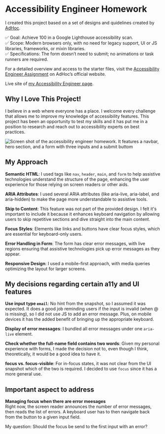 
# Accessibility Engineer Homework

I created this project based on a set of designs and quidelines created by [AdHoc](https://homework.adhoc.team/).

✅ Goal: Achieve 100 in a Google Lighthouse accessibility scan.
<br>✅ Scope: Modern browsers only, with no need for legacy support, UI or JS libraries, frameworks, or mixin libraries.
<br>✅ Specifications: The form doesn’t need to submit; no animations or task runners are required. 

For a detailed overview and access to the starter files, visit the [Accessibility Engineer Assignment](https://homework.adhoc.team/accessibility_engineer/) on AdHoc’s official website.

Live site of [my Accessibility Engineer page](https://a11y-engineer.netlify.app/).

## Why I Love This Project!
I believe in a web where everyone has a place. I welcome every challenge that allows me to improve my knowledge of accessibility features. This project has been an opportunity to test my skills and it has put me in a position to research and reach out to accessibility experts on best practices.

![Screen shot of the accessibility engineer homework. It features a navbar, hero section, and a form with three inputs and a submit buttom](https://github.com/CorinaMurg/a11y-engineer-homework/assets/115652409/17d1484c-ebc5-42ed-994c-bf674f5a62fb)

## My Approach 
**Semantic HTML**: I used tags like `nav`, `header`, `main`, and `form` to help assistive technologies understand the structure of the page, enhancing the user experience for those relying on screen readers or other aids.

**ARIA Attributes**: I used several ARIA attributes (like aria-live, aria-label, and aria-hidden) to make the page more understandable to assistive tools.

**Skip to Content**: This feature was not part of the provided design. I felt it's important to include it because it enhances keyboard navigation by allowing users to skip repetitive sections and dive straight into the main content.

**Focus Styles**: Elements like links and buttons have clear focus styles, which are essential for keyboard-only users.

**Error Handling in Form**: The form has clear error messages, with live regions ensuring that assistive technologies pick up error messages as they appear.

**Responsive Design**: I used a mobile-first approach, with media queries optimizing the layout for larger screens. 

## My decisions regarding certain a11y and UI features
**Use input type `email`**:
No hint from the snapshot, so I assumed it was expected. It does a good job reminding users if the input is invalid (when @ is missing), so I did not use JS to add an error message. Plus, on mobile devices it has the added benefit of bringing up the appropriate keyboard.

**Display of error messages**:
I bundled all error messages under one `aria-live` element. 

**Check whether the full-name field contains two words**:
Given my personal experience with forms, I made the decision not to, even though I think, theoretically, it would be a good idea to have it.

**focus vs. focus-visible**:
For in-focus states, it was not clear from the UI snapshot which of the two is required. I decided to use `focus` since it has a more general use.

## Important aspect to address
**Managing focus when there are error meesages**
<br>Right now, the screen reader announces the number of error messages, then reads the list of errors. A keyboard user has to then navigate back from the button to a given input field. 

My question: Should the focus be send to the first input with an error?
